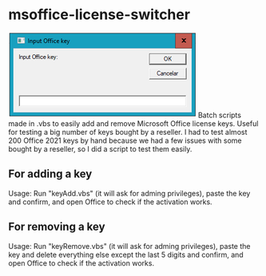 # msoffice-license-switcher
![Screenshot](https://raw.githubusercontent.com/Euroblitz/msoffice-license-switcher/refs/heads/main/script.png)
Batch scripts made in .vbs to easily add and remove Microsoft Office license keys. Useful for testing a big number of keys bought by a reseller. I had to test almost 200 Office 2021 keys by hand because we had a few issues with some bought by a reseller, so I did a script to test them easily.



## For adding a key
Usage: Run "keyAdd.vbs" (it will ask for adming privileges), paste the key and confirm, and open Office to check if the activation works.

## For removing a key
Usage: Run "keyRemove.vbs" (it will ask for adming privileges), paste the key and delete everything else except the last 5 digits and confirm, and open Office to check if the activation works.
